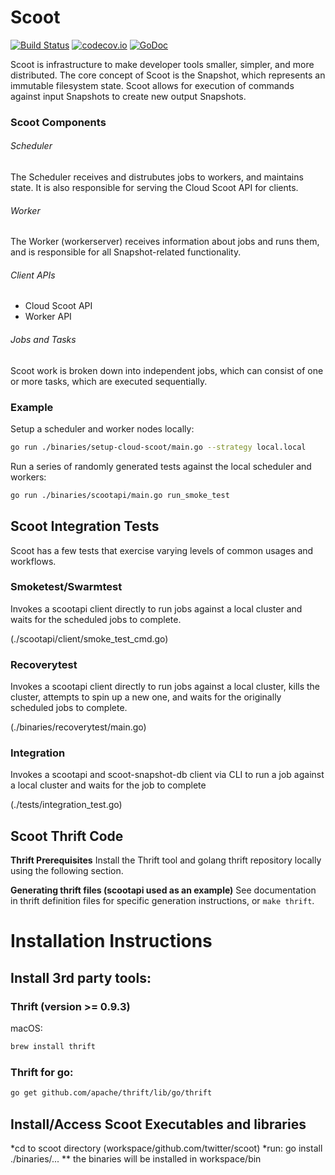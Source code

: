 # Scoot
[![Build Status](https://travis-ci.org/twitter/scoot.svg?branch=master)](https://travis-ci.org/twitter/scoot)
[![codecov.io](https://codecov.io/github/twitter/scoot/coverage.svg?branch=master)](https://codecov.io/gh/twitter/scoot?branch=master)
[![GoDoc](https://godoc.org/github.com/twitter/scoot?status.svg)](https://godoc.org/github.com/twitter/scoot)

Scoot is infrastructure to make developer tools smaller, simpler, and more distributed. The core concept of Scoot is the Snapshot, which represents an immutable filesystem state. Scoot allows for execution of commands against input Snapshots to create new output Snapshots.

### Scoot Components

###### Scheduler

The Scheduler receives and distrubutes jobs to workers, and maintains state. It is also responsible for serving the Cloud Scoot API for clients.

###### Worker

The Worker (workerserver) receives information about jobs and runs them, and is responsible for all Snapshot-related functionality.

###### Client APIs

* Cloud Scoot API
* Worker API

###### Jobs and Tasks

Scoot work is broken down into independent jobs, which can consist of one or more tasks, which are executed sequentially.

### Example

Setup a scheduler and worker nodes locally:

```sh
go run ./binaries/setup-cloud-scoot/main.go --strategy local.local
```

Run a series of randomly generated tests against the local scheduler and workers:

```sh
go run ./binaries/scootapi/main.go run_smoke_test
```
## Scoot Integration Tests
Scoot has a few  tests that exercise varying levels of common usages and workflows.

### Smoketest/Swarmtest
Invokes a scootapi client directly to run jobs against a local cluster and waits for the 
scheduled jobs to complete.

(./scootapi/client/smoke_test_cmd.go)

### Recoverytest
Invokes a scootapi client directly to run jobs against a local cluster, kills the cluster, 
attempts to spin up a new one, and waits for the originally scheduled jobs to complete.

(./binaries/recoverytest/main.go)

### Integration
Invokes a scootapi and scoot-snapshot-db client via CLI to run a job against a local cluster 
and waits for the job to complete

(./tests/integration_test.go)

## Scoot Thrift Code
__Thrift Prerequisites__
Install the Thrift tool and golang thrift repository locally using the following section.

__Generating thrift files (scootapi used as an example)__
See documentation in thrift definition files for specific generation instructions, or `make thrift`.

# Installation Instructions
## Install 3rd party tools:
### Thrift (version >= 0.9.3)
macOS:
```sh
brew install thrift
```
### Thrift for go:
```sh
go get github.com/apache/thrift/lib/go/thrift
```

## Install/Access Scoot Executables and libraries
*cd to scoot directory (workspace/github.com/twitter/scoot)
*run: go install ./binaries/...
** the binaries will be installed in workspace/bin
